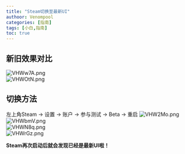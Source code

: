 ```yaml
---
title: "Steam切换至最新UI"
authoor: Venompool
categories: [指南]
tags: [小白,指南]
toc: true
---
```

## 新旧效果对比
![VHWw7A.png](https://i.imgloc.com/2023/06/12/VHWw7A.png)  
![VHWOtN.png](https://i.imgloc.com/2023/06/12/VHWOtN.png)  
## 切换方法
左上角Steam → 设置 → 账户 → 参与测试 → Beta → 重启
![VHW2Mo.png](https://i.imgloc.com/2023/06/12/VHW2Mo.png)  
![VHWbmV.png](https://i.imgloc.com/2023/06/12/VHWbmV.png)  
![VHWN8q.png](https://i.imgloc.com/2023/06/12/VHWN8q.png)  
![VHWrGz.png](https://i.imgloc.com/2023/06/12/VHWrGz.png)  

**Steam再次启动后就会发现已经是最新UI啦！**  
